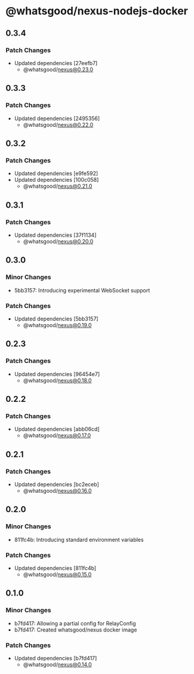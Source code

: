 # @whatsgood/nexus-nodejs-docker

## 0.3.4

### Patch Changes

- Updated dependencies [27eefb7]
  - @whatsgood/nexus@0.23.0

## 0.3.3

### Patch Changes

- Updated dependencies [2495356]
  - @whatsgood/nexus@0.22.0

## 0.3.2

### Patch Changes

- Updated dependencies [e9fe592]
- Updated dependencies [100c058]
  - @whatsgood/nexus@0.21.0

## 0.3.1

### Patch Changes

- Updated dependencies [37f1134]
  - @whatsgood/nexus@0.20.0

## 0.3.0

### Minor Changes

- 5bb3157: Introducing experimental WebSocket support

### Patch Changes

- Updated dependencies [5bb3157]
  - @whatsgood/nexus@0.19.0

## 0.2.3

### Patch Changes

- Updated dependencies [96454e7]
  - @whatsgood/nexus@0.18.0

## 0.2.2

### Patch Changes

- Updated dependencies [abb06cd]
  - @whatsgood/nexus@0.17.0

## 0.2.1

### Patch Changes

- Updated dependencies [bc2eceb]
  - @whatsgood/nexus@0.16.0

## 0.2.0

### Minor Changes

- 811fc4b: Introducing standard environment variables

### Patch Changes

- Updated dependencies [811fc4b]
  - @whatsgood/nexus@0.15.0

## 0.1.0

### Minor Changes

- b7fd417: Allowing a partial config for RelayConfig
- b7fd417: Created whatsgood/nexus docker image

### Patch Changes

- Updated dependencies [b7fd417]
  - @whatsgood/nexus@0.14.0
